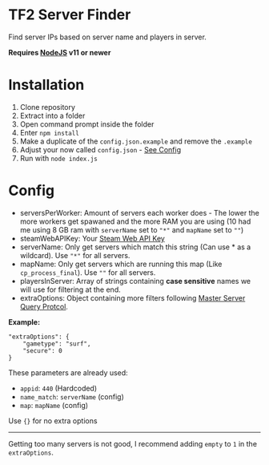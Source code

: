 # TF2 Server Finder

Find server IPs based on server name and players in server.

**Requires [NodeJS](https://nodejs.org/) v11 or newer**

# Installation

1. Clone repository
2. Extract into a folder
3. Open command prompt inside the folder
4. Enter `npm install`
5. Make a duplicate of the `config.json.example` and remove the `.example`
6. Adjust your now called `config.json` - [See Config](#config)
7. Run with `node index.js`

# Config

- serversPerWorker: Amount of servers each worker does - The lower the more workers get spawaned and the more RAM you are using (10 had me using 8 GB ram with `serverName` set to `"*"` and `mapName` set to `""`)
- steamWebAPIKey: Your [Steam Web API Key](https://steamcommunity.com/dev)
- serverName: Only get servers which match this string (Can use * as a wildcard). Use `"*"` for all servers.
- mapName: Only get servers which are running this map (Like `cp_process_final`). Use `""` for all servers.
- playersInServer: Array of strings containing **case sensitive** names we will use for filtering at the end.
- extraOptions: Object containing more filters following [Master Server Query Protcol](https://developer.valvesoftware.com/wiki/Master_Server_Query_Protocol#Filter).

**Example:**
```
"extraOptions": {
	"gametype": "surf",
	"secure": 0
}
```

These parameters are already used:

- `appid`: `440` (Hardcoded)
- `name_match`: `serverName` (config)
- `map`: `mapName` (config)

Use `{}` for no extra options

---

Getting too many servers is not good, I recommend adding `empty` to `1` in the `extraOptions`.

